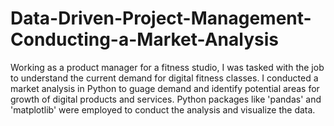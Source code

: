 # Data-Driven-Project-Management-Conducting-a-Market-Analysis
Working as a product manager for a fitness studio, I was tasked with the job to understand the current demand for digital fitness classes. I conducted a market analysis in Python to guage demand and identify potential areas for growth of digital products and services. Python packages like 'pandas' and 'matplotlib' were employed to conduct the analysis and visualize the data.
